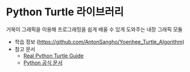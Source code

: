 # Python Turtle 라이브러리
거북이 그래픽을 이용해 프로그래밍을 쉽게 배울 수 있게 도와주는 내장 그래픽 모듈

- 학습 정보 (https://github.com/AntonSangho/Yoenhee_Turtle_Algorithm)
- 참고 문서
  - [Real Python Turtle Guide](https://realpython.com/beginners-guide-python-turtle/)
  - [Python 공식 문서](https://docs.python.org/3/library/turtle.html#turtle.getcanva)
  
